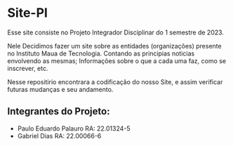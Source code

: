 # Site-PI

Esse site consiste no Projeto Integrador Disciplinar do 1 semestre de 2023.


Nele Decidimos fazer um site sobre as entidades (organizações) presente no Instituto Maua de Tecnologia. Contando as principias noticias envolvendo as mesmas; Informações sobre o que a cada uma faz, como se inscrever, etc.

Nesse repositirio encontrara a codificação do nosso Site, e assim verificar futuras mudanças e seu andamento.

## Integrantes do Projeto:
- Paulo Eduardo Palauro RA: 22.01324-5
- Gabriel Dias RA: 22.00066-6
